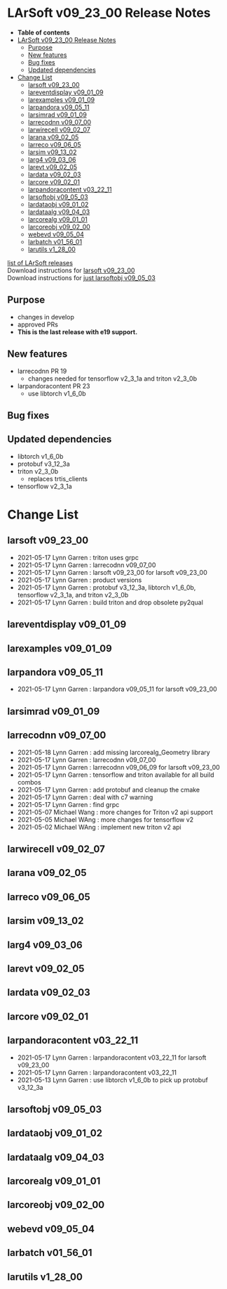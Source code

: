 LArSoft v09\_23\_00 Release Notes
======================================================================

-   **Table of contents**
-   [LArSoft v09\_23\_00 Release Notes](#LArSoft-v09_23_00-Release-Notes)
    -   [Purpose](#Purpose)
    -   [New features](#New-features)
    -   [Bug fixes](#Bug-fixes)
    -   [Updated dependencies](#Updated-dependencies)
-   [Change List](#Change-List)
    -   [larsoft v09\_23\_00](#larsoft-v09_23_00)
    -   [lareventdisplay v09\_01\_09](#lareventdisplay-v09_01_09)
    -   [larexamples v09\_01\_09](#larexamples-v09_01_09)
    -   [larpandora v09\_05\_11](#larpandora-v09_05_11)
    -   [larsimrad v09\_01\_09](#larsimrad-v09_01_09)
    -   [larrecodnn v09\_07\_00](#larrecodnn-v09_07_00)
    -   [larwirecell v09\_02\_07](#larwirecell-v09_02_07)
    -   [larana v09\_02\_05](#larana-v09_02_05)
    -   [larreco v09\_06\_05](#larreco-v09_06_05)
    -   [larsim v09\_13\_02](#larsim-v09_13_02)
    -   [larg4 v09\_03\_06](#larg4-v09_03_06)
    -   [larevt v09\_02\_05](#larevt-v09_02_05)
    -   [lardata v09\_02\_03](#lardata-v09_02_03)
    -   [larcore v09\_02\_01](#larcore-v09_02_01)
    -   [larpandoracontent v03\_22\_11](#larpandoracontent-v03_22_11)
    -   [larsoftobj v09\_05\_03](#larsoftobj-v09_05_03)
    -   [lardataobj v09\_01\_02](#lardataobj-v09_01_02)
    -   [lardataalg v09\_04\_03](#lardataalg-v09_04_03)
    -   [larcorealg v09\_01\_01](#larcorealg-v09_01_01)
    -   [larcoreobj v09\_02\_00](#larcoreobj-v09_02_00)
    -   [webevd v09\_05\_04](#webevd-v09_05_04)
    -   [larbatch v01\_56\_01](#larbatch-v01_56_01)
    -   [larutils v1\_28\_00](#larutils-v1_28_00)

[list of LArSoft releases](LArSoft_release_list)\
Download instructions for [larsoft v09\_23\_00](http://scisoft.fnal.gov/scisoft/bundles/larsoft/v09_23_00/larsoft-v09_23_00.html)\
Download instructions for [just larsoftobj v09\_05\_03](http://scisoft.fnal.gov/scisoft/bundles/larsoftobj/v09_05_03/larsoftobj-v09_05_03.html)

Purpose
--------------------

-   changes in develop
-   approved PRs
-   **This is the last release with e19 support.**

New features
------------------------------

-   larrecodnn PR 19
    -   changes needed for tensorflow v2\_3\_1a and triton v2\_3\_0b
-   larpandoracontent PR 23
    -   use libtorch v1\_6\_0b

Bug fixes
------------------------

Updated dependencies
----------------------------------------------

-   libtorch v1\_6\_0b
-   protobuf v3\_12\_3a
-   triton v2\_3\_0b
    -   replaces trtis\_clients
-   tensorflow v2\_3\_1a

Change List
============================

larsoft v09\_23\_00
------------------------------------------

-   2021-05-17 Lynn Garren : triton uses grpc
-   2021-05-17 Lynn Garren : larrecodnn v09\_07\_00
-   2021-05-17 Lynn Garren : larsoft v09\_23\_00 for larsoft v09\_23\_00
-   2021-05-17 Lynn Garren : product versions
-   2021-05-17 Lynn Garren : protobuf v3\_12\_3a, libtorch v1\_6\_0b, tensorflow v2\_3\_1a, and triton v2\_3\_0b
-   2021-05-17 Lynn Garren : build triton and drop obsolete py2qual

lareventdisplay v09\_01\_09
----------------------------------------------------------

larexamples v09\_01\_09
--------------------------------------------------

larpandora v09\_05\_11
------------------------------------------------

-   2021-05-17 Lynn Garren : larpandora v09\_05\_11 for larsoft v09\_23\_00

larsimrad v09\_01\_09
----------------------------------------------

larrecodnn v09\_07\_00
------------------------------------------------

-   2021-05-18 Lynn Garren : add missing larcorealg\_Geometry library
-   2021-05-17 Lynn Garren : larrecodnn v09\_07\_00
-   2021-05-17 Lynn Garren : larrecodnn v09\_06\_09 for larsoft v09\_23\_00
-   2021-05-17 Lynn Garren : tensorflow and triton available for all build combos
-   2021-05-17 Lynn Garren : add protobuf and cleanup the cmake
-   2021-05-17 Lynn Garren : deal with c7 warning
-   2021-05-17 Lynn Garren : find grpc
-   2021-05-07 Michael Wang : more changes for Triton v2 api support
-   2021-05-05 Michael WAng : more changes for tensorflow v2
-   2021-05-02 Michael WAng : implement new triton v2 api

larwirecell v09\_02\_07
--------------------------------------------------

larana v09\_02\_05
----------------------------------------

larreco v09\_06\_05
------------------------------------------

larsim v09\_13\_02
----------------------------------------

larg4 v09\_03\_06
--------------------------------------

larevt v09\_02\_05
----------------------------------------

lardata v09\_02\_03
------------------------------------------

larcore v09\_02\_01
------------------------------------------

larpandoracontent v03\_22\_11
--------------------------------------------------------------

-   2021-05-17 Lynn Garren : larpandoracontent v03\_22\_11 for larsoft v09\_23\_00
-   2021-05-17 Lynn Garren : larpandoracontent v03\_22\_11
-   2021-05-13 Lynn Garren : use libtorch v1\_6\_0b to pick up protobuf v3\_12\_3a

larsoftobj v09\_05\_03
------------------------------------------------

lardataobj v09\_01\_02
------------------------------------------------

lardataalg v09\_04\_03
------------------------------------------------

larcorealg v09\_01\_01
------------------------------------------------

larcoreobj v09\_02\_00
------------------------------------------------

webevd v09\_05\_04
----------------------------------------

larbatch v01\_56\_01
--------------------------------------------

larutils v1\_28\_00
------------------------------------------
